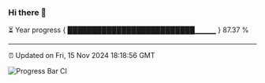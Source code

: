 ### Hi there 👋

⏳ Year progress { ██████████████████████████▁▁▁▁ } 87.37 %

---

⏰ Updated on Fri, 15 Nov 2024 18:18:56 GMT

![Progress Bar CI](https://github.com/liununu/liununu/workflows/Progress%20Bar%20CI/badge.svg)
